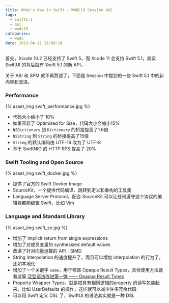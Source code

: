 ```yaml
---
title: What's New in Swift - WWDC19 Session 402
tags:
  - swift5.1
  - api
  - wwdc19
categories:
  - wwdc
date: 2019-06-11 11:00:14
---
```





首先，Xcode 10.2 已经支持了 Swift 5，而 Xcode 11 会支持 Swift 5.1，其实 SwiftUI 的背后就有 Swift 5.1 的新 API。

关于 ABI 和 SPM 就不再赘述了，下面是 Session 中提到的一些 Swift 5.1 中的新内容和改进。

<!-- more -->

### Performance

{% asset_img swift_performance.jpg %}

* 代码大小缩小了 10%
* 如果开启了 Optimized for Size，代码大小会缩小15%
* `NSDictionary` 到 `Dictionary` 的桥接提高了1.6倍
* `NSString` 到 `String` 的桥接提高了15倍
* `String` 的默认编码由 UTF-16 改为了 UTF-8
* 基于 SwiftNIO 的 HTTP RPS 提高了 20%



### Swift Tooling and Open Source

{% asset_img swift_docker.jpg %}

* 提供了官方的 Swift Docker Image
* SourceKit，一个提供代码编译、跳转到定义和重构的工具集
* Language Server Protocol，配合 SourceKit 可以让任何遵守这个协议的编辑器都能编辑 Swift，比如 Vim



### Language and Standard Library

{% asset_img swift_se.jpg %}

* 增加了 implicit return from single expressions
* 增加了对成员变量的 synthesized default values
* 改进了针对向量运算的 API：SIMD
* String Interpolation 的速度提升了，而且可以增加 interpolation 的行为了，比如本地化
* 增加了一个关键字 `some`，用于修饰 Opaque Result Types，具体使用方法请看这篇 [泛型语法改进第一弹 —— Opaque Result Types](https://kemchenj.github.io/2019-05-05/)
* Property Wrapper Types，就是把具有相同逻辑的property 的读写包装起来，比如 UserDefaults 的操作，这样就可以减少许多冗余代码
* 可以用 Swift 定义 DSL 了，SwiftUI 的语法其实就是一种 DSL


